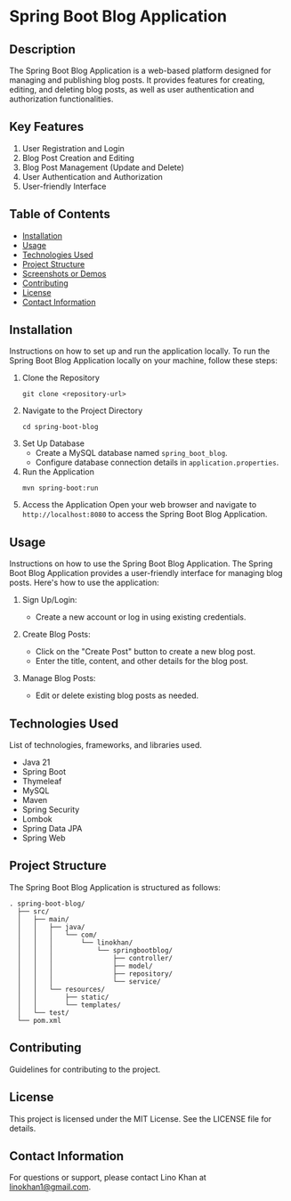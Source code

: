 # Spring Boot Blog Application

## Description

The Spring Boot Blog Application is a web-based platform designed for managing and publishing blog posts. It provides features for creating, editing, and deleting blog posts, as well as user authentication and authorization functionalities.

## Key Features
1. User Registration and Login
2. Blog Post Creation and Editing
3. Blog Post Management (Update and Delete)
4. User Authentication and Authorization
5. User-friendly Interface

## Table of Contents
- [Installation](#installation)
- [Usage](#usage)
- [Technologies Used](#technologies-used)
- [Project Structure](#project-structure)
- [Screenshots or Demos](#screenshots-or-demos)
- [Contributing](#contributing)
- [License](#license)
- [Contact Information](#contact-information)

## Installation
Instructions on how to set up and run the application locally.
To run the Spring Boot Blog Application locally on your machine, follow these steps:
1. Clone the Repository
   ```
   git clone <repository-url>
   ```
2. Navigate to the Project Directory
   ```
   cd spring-boot-blog
   ```
3. Set Up Database
   - Create a MySQL database named `spring_boot_blog`.
   - Configure database connection details in `application.properties`.
4. Run the Application
   ```
   mvn spring-boot:run
   ```
5. Access the Application
   Open your web browser and navigate to `http://localhost:8080` to access the Spring Boot Blog Application.

## Usage
Instructions on how to use the Spring Boot Blog Application.
The Spring Boot Blog Application provides a user-friendly interface for managing blog posts. Here's how to use the application:

1. Sign Up/Login:
   - Create a new account or log in using existing credentials.

2. Create Blog Posts:
   - Click on the "Create Post" button to create a new blog post.
   - Enter the title, content, and other details for the blog post.

3. Manage Blog Posts:
   - Edit or delete existing blog posts as needed.

## Technologies Used
List of technologies, frameworks, and libraries used.
- Java 21
- Spring Boot
- Thymeleaf
- MySQL
- Maven
- Spring Security
- Lombok
- Spring Data JPA
- Spring Web

## Project Structure
The Spring Boot Blog Application is structured as follows:
```
. spring-boot-blog/
  ├── src/
  │   ├── main/
  │   │   ├── java/
  │   │   │   └── com/
  │   │   │       └── linokhan/
  │   │   │           └── springbootblog/
  │   │   │               ├── controller/
  │   │   │               ├── model/
  │   │   │               ├── repository/
  │   │   │               └── service/
  │   │   └── resources/
  │   │       ├── static/
  │   │       └── templates/
  │   └── test/
  └── pom.xml
```

## Contributing
Guidelines for contributing to the project.

## License
This project is licensed under the MIT License. See the LICENSE file for details.

## Contact Information
For questions or support, please contact Lino Khan at linokhan1@gmail.com.
